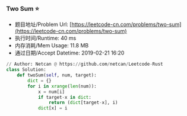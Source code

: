 
### Two Sum :star:
- 题目地址/Problem Url: [https://leetcode-cn.com/problems/two-sum](https://leetcode-cn.com/problems/two-sum)
- 执行时间/Runtime: 40 ms 
- 内存消耗/Mem Usage: 11.8 MB
- 通过日期/Accept Datetime: 2019-02-21 16:20
```python
// Author: Netcan @ https://github.com/netcan/Leetcode-Rust
class Solution:
    def twoSum(self, num, target):
        dict = {}
        for i in xrange(len(num)):
            x = num[i]
            if target-x in dict:
                return (dict[target-x], i)
            dict[x] = i

```
